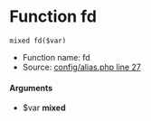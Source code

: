Function fd
===========================





    mixed fd($var)

* Function name: fd
* Source: [config/alias.php line 27](https://github.com/PrestaShop/PrestaShop/blob/1.6.1.1/config/alias.php#L27)

#### Arguments
* $var **mixed**

